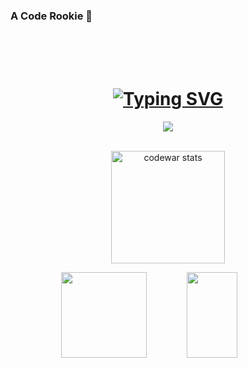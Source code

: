 ### A Code Rookie 👋
<br>
<br>
<br>
<h1 align="center">
  <a href="https://git.io/typing-svg">
    <img src="https://readme-typing-svg.herokuapp.com?center=true&Center=true&font=Fira+Code&size=36&pause=1000&color=300CF7&width=435&lines=LOVE+NEVER+EDNS" alt="Typing   SVG" />
  </a>
</h1>

<div align="center"> <img src="https://github-readme-streak-stats.herokuapp.com/?user=Lanbai-eleven&theme=tokyonight&include_all_commits=true" /> </div>
<br>
<div align="center">
   <p>
    <a href="https://www.codewars.com/users/Lanbai44">
      <img src="https://github.r2v.ch/codewars?user=Lanbai44&top_languages=true&theme=midnight_blue" height="180" width="60%" alt="codewar stats" />
    </a>
  </p>
</div>
<!-- GitHub数据统计 -->
<div align="center">
  <img height="137px" src="https://github-readme-stats-ashen-psi.vercel.app/api?username=Lanbai-eleven&count_private=true&hide_title=true&hide_border=true&show_icons=trueline_height=21&theme=tokyonight&include_all_commits=true" />
  <img height="137px" width="40%" src="https://github-readme-stats-ashen-psi.vercel.app/api/top-langs/?username=Lanbai-eleven&count_private=true&hide_title=true&hide_border=true&layout=compact&langs_count=6&theme=tokyonight&hide=Jupyter%20Notebook" />
</div>
<br>

<!-- [![Ashutosh's github activity graph](https://github-readme-activity-graph.cyclic.app/graph?username=Lanbai-eleven&theme=github)](https://github.com/ashutosh00710/github-readme-activity-graph) -->



